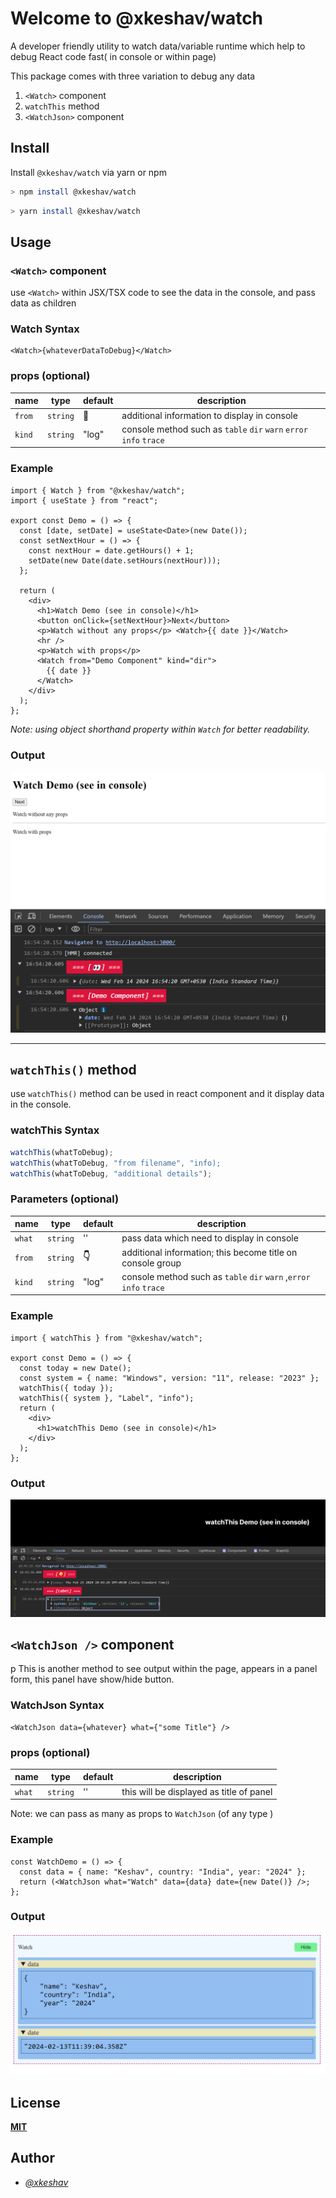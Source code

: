 # Welcome to @xkeshav/watch

A developer friendly utility to watch data/variable runtime which help to debug React code fast( in console or within page)

This package comes with three variation to debug any data

1. `<Watch>` component
2. `watchThis` method
3. `<WatchJson>` component

## Install

Install `@xkeshav/watch` via yarn or npm

```sh
> npm install @xkeshav/watch
```

```sh
> yarn install @xkeshav/watch
```

## Usage

### `<Watch>` component

use `<Watch>` within JSX/TSX code to see the data in the console, and pass data as children

### Watch Syntax

```tsx
<Watch>{whateverDataToDebug}</Watch>
```

### props (optional)

| name   | type     | default | description                                                        |
| ------ | -------- | ------- | ------------------------------------------------------------------ |
| `from` | `string` | **👀**  | additional information to display in console                       |
| `kind` | `string` | "log"   | console method such as `table` `dir` `warn` `error` `info` `trace` |

### Example

```tsx
import { Watch } from "@xkeshav/watch";
import { useState } from "react";

export const Demo = () => {
  const [date, setDate] = useState<Date>(new Date());
  const setNextHour = () => {
    const nextHour = date.getHours() + 1;
    setDate(new Date(date.setHours(nextHour)));
  };

  return (
    <div>
      <h1>Watch Demo (see in console)</h1>
      <button onClick={setNextHour}>Next</button>
      <p>Watch without any props</p> <Watch>{{ date }}</Watch>
      <hr />
      <p>Watch with props</p>
      <Watch from="Demo Component" kind="dir">
        {{ date }}
      </Watch>
    </div>
  );
};
```

_Note: using object shorthand property within `Watch` for better readability._

### Output

![Watch Demo](assets/images/watch_demo.png)

---

## `watchThis()` method

use `watchThis()` method can be used in react component and it display data in the console.

### watchThis Syntax

```js
watchThis(whatToDebug);
watchThis(whatToDebug, "from filename", "info);
watchThis(whatToDebug, "additional details");
```

### Parameters (optional)

| name   | type     | default | description                                                         |
| ------ | -------- | ------- | ------------------------------------------------------------------- |
| `what` | `string` | ''      | pass data which need to display in console                          |
| `from` | `string` | **👇**  | additional information; this become title on console group          |
| `kind` | `string` | "log"   | console method such as `table` `dir` `warn` ,`error` `info` `trace` |

### Example

```tsx
import { watchThis } from "@xkeshav/watch";

export const Demo = () => {
  const today = new Date();
  const system = { name: "Windows", version: "11", release: "2023" };
  watchThis({ today });
  watchThis({ system }, "Label", "info");
  return (
    <div>
      <h1>watchThis Demo (see in console)</h1>
    </div>
  );
};
```

### Output

![watchThis Demo](assets/images/watchThis_demo.png)

## `<WatchJson />` component

p
This is another method to see output within the page, appears in a panel form, this panel have show/hide button.

### WatchJson Syntax

```tsx
<WatchJson data={whatever} what={"some Title"} />
```

### props (optional)

| name   | type     | default | description                              |
| ------ | -------- | ------- | ---------------------------------------- |
| `what` | `string` | ''      | this will be displayed as title of panel |

Note: we can pass as many as props to `WatchJson` (of any type )

### Example

```tsx
const WatchDemo = () => {
  const data = { name: "Keshav", country: "India", year: "2024" };
  return (<WatchJson what="Watch" data={data} date={new Date()} />;
};
```

### Output

![WatchJson Demo](assets/images/watchJson_demo.png)

## License

[**MIT**](https://github.com/xkeshav/watch/blob/main/LICENSE)

## Author

- [_@xkeshav_](https://twitter.com/xkeshav)
